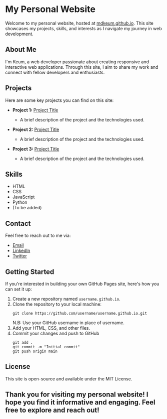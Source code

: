 # My Personal Website

Welcome to my personal website, hosted at [mdkeum.github.io](https://mdkeum.github.io). This site showcases my projects, skills, and interests as I navigate my journey in web development.

## About Me

I'm Keum, a web developer passionate about creating responsive and interactive web applications. Through this site, I aim to share my work and connect with fellow developers and enthusiasts.

## Projects

Here are some key projects you can find on this site:

- **Project 1:** [Project Title](link-to-project)
  - A brief description of the project and the technologies used.
  
- **Project 2:** [Project Title](link-to-project)
  - A brief description of the project and the technologies used.
  
- **Project 3:** [Project Title](link-to-project)
  - A brief description of the project and the technologies used.


## Skills

- HTML
- CSS
- JavaScript
- Python
- (To be added)

## Contact

Feel free to reach out to me via:

- [Email](mailto:user@example.com)
- [LinkedIn](https://www.linkedin.com/in/md-keum-uddin-pathan-ba074965/)
- [Twitter](https://x.com/md_keum)

## Getting Started

If you're interested in building your own GitHub Pages site, here's how you can set it up:

1. Create a new repository named `username.github.io`.
2. Clone the repository to your local machine: 
   ```
   git clone https://github.com/username/username.github.io.git
   ```
   N.B: Use your GitHub username in place of username.
3. Add your HTML, CSS, and other files.
4. Commit your changes and push to GitHub
   ```
   git add .
   git commit -m "Initial commit"
   git push origin main
   
## License
This site is open-source and available under the MIT License.

## Thank you for visiting my personal website! I hope you find it informative and engaging. Feel free to explore and reach out!


